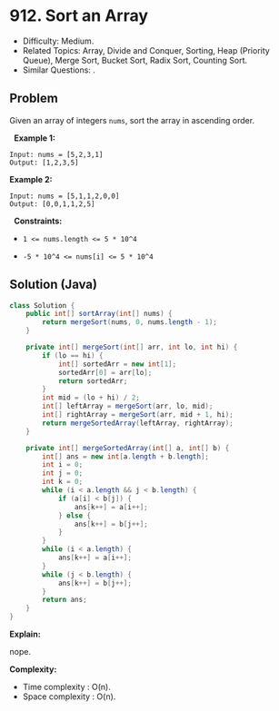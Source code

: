 # 912. Sort an Array

- Difficulty: Medium.
- Related Topics: Array, Divide and Conquer, Sorting, Heap (Priority Queue), Merge Sort, Bucket Sort, Radix Sort, Counting Sort.
- Similar Questions: .

## Problem

Given an array of integers ```nums```, sort the array in ascending order.

 
**Example 1:**
```
Input: nums = [5,2,3,1]
Output: [1,2,3,5]
```

**Example 2:**
```
Input: nums = [5,1,1,2,0,0]
Output: [0,0,1,1,2,5]
```
 
**Constraints:**


	
- ```1 <= nums.length <= 5 * 10^4```
	
- ```-5 * 10^4 <= nums[i] <= 5 * 10^4```



## Solution (Java)

```java
class Solution {
    public int[] sortArray(int[] nums) {
        return mergeSort(nums, 0, nums.length - 1);
    }

    private int[] mergeSort(int[] arr, int lo, int hi) {
        if (lo == hi) {
            int[] sortedArr = new int[1];
            sortedArr[0] = arr[lo];
            return sortedArr;
        }
        int mid = (lo + hi) / 2;
        int[] leftArray = mergeSort(arr, lo, mid);
        int[] rightArray = mergeSort(arr, mid + 1, hi);
        return mergeSortedArray(leftArray, rightArray);
    }

    private int[] mergeSortedArray(int[] a, int[] b) {
        int[] ans = new int[a.length + b.length];
        int i = 0;
        int j = 0;
        int k = 0;
        while (i < a.length && j < b.length) {
            if (a[i] < b[j]) {
                ans[k++] = a[i++];
            } else {
                ans[k++] = b[j++];
            }
        }
        while (i < a.length) {
            ans[k++] = a[i++];
        }
        while (j < b.length) {
            ans[k++] = b[j++];
        }
        return ans;
    }
}
```

**Explain:**

nope.

**Complexity:**

* Time complexity : O(n).
* Space complexity : O(n).
